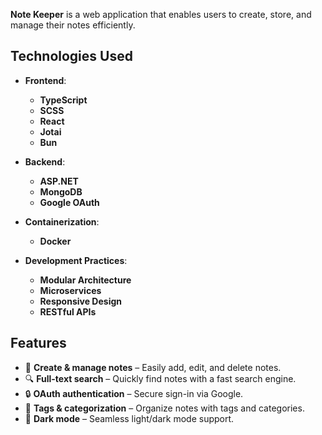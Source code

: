 **Note Keeper** is a web application that enables users to create, store, and manage their notes efficiently.

## Technologies Used

- **Frontend**:
  - **TypeScript**
  - **SCSS**
  - **React**
  - **Jotai**
  - **Bun**

- **Backend**:
  - **ASP.NET**
  - **MongoDB**
  - **Google OAuth**

- **Containerization**:
  - **Docker**

- **Development Practices**:
  - **Modular Architecture**
  - **Microservices**
  - **Responsive Design**
  - **RESTful APIs**

## Features

- 📝 **Create & manage notes** – Easily add, edit, and delete notes.
- 🔍 **Full-text search** – Quickly find notes with a fast search engine.
- 🔒 **OAuth authentication** – Secure sign-in via Google.
- 📂 **Tags & categorization** – Organize notes with tags and categories.
- 🌙 **Dark mode** – Seamless light/dark mode support.

